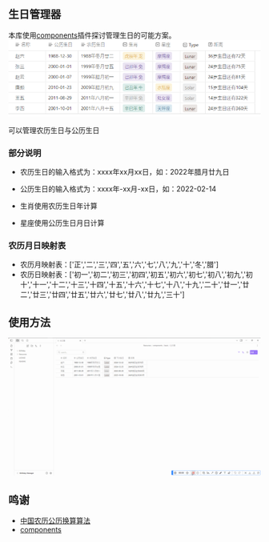 ## 生日管理器
本库使用[components](https://cp.cc1234.cc/)插件探讨管理生日的可能方案。
![](Resources/image/011d63e1b4f5dfd414d666d49a3786c.png)

可以管理农历生日与公历生日

### 部分说明
- 农历生日的输入格式为：xxxx年xx月xx日，如：2022年腊月廿九日

- 公历生日的输入格式为：xxxx年-xx月-xx日，如：2022-02-14

- 生肖使用农历生日年计算

- 星座使用公历生日月日计算

### 农历月日映射表
- 农历月映射表：['正','二','三','四','五','六','七','八','九','十','冬','腊']
- 农历日映射表：['初一','初二','初三','初四','初五','初六','初七','初八','初九','初十','十一','十二','十三','十四','十五','十六','十七','十八','十九','二十','廿一','廿二','廿三','廿四','廿五','廿六','廿七','廿八','廿九','三十']

## 使用方法
![recording](Resources/image/recording.gif)



## 鸣谢
- [中国农历公历换算算法](https://github.com/mumuy/calendar)
- [components](https://cp.cc1234.cc/)